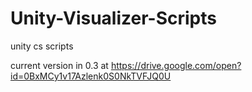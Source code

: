 # Unity-Visualizer-Scripts
unity cs scripts

current version in 0.3 at https://drive.google.com/open?id=0BxMCy1v17Azlenk0S0NkTVFJQ0U
